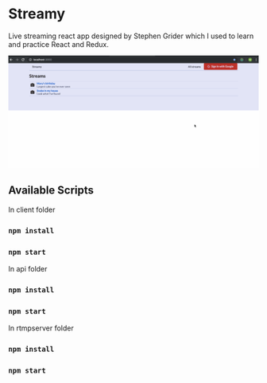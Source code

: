 # Streamy
Live streaming react app designed by Stephen Grider which I used to learn and practice React and Redux.



<img src="https://github.com/Mandy0603/Streamy/blob/master/gif/Streamy.gif">



## Available Scripts
In client folder
### `npm install`
### `npm start`

In api folder
### `npm install`
### `npm start`

In rtmpserver folder
### `npm install`
### `npm start`
